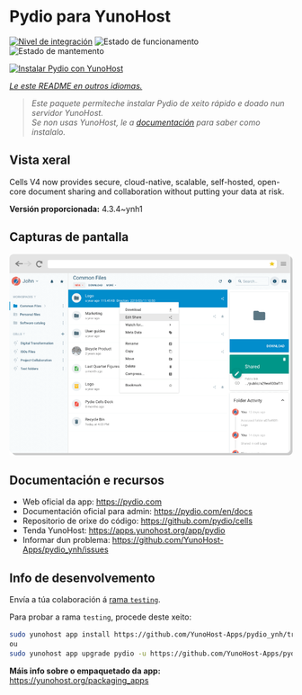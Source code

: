 <!--
NOTA: Este README foi creado automáticamente por <https://github.com/YunoHost/apps/tree/master/tools/readme_generator>
NON debe editarse manualmente.
-->

# Pydio para YunoHost

[![Nivel de integración](https://dash.yunohost.org/integration/pydio.svg)](https://dash.yunohost.org/appci/app/pydio) ![Estado de funcionamento](https://ci-apps.yunohost.org/ci/badges/pydio.status.svg) ![Estado de mantemento](https://ci-apps.yunohost.org/ci/badges/pydio.maintain.svg)

[![Instalar Pydio con YunoHost](https://install-app.yunohost.org/install-with-yunohost.svg)](https://install-app.yunohost.org/?app=pydio)

*[Le este README en outros idiomas.](./ALL_README.md)*

> *Este paquete permíteche instalar Pydio de xeito rápido e doado nun servidor YunoHost.*  
> *Se non usas YunoHost, le a [documentación](https://yunohost.org/install) para saber como instalalo.*

## Vista xeral

Cells V4 now provides secure, cloud-native, scalable, self-hosted, open-core document sharing and collaboration without putting your data at risk.


**Versión proporcionada:** 4.3.4~ynh1

## Capturas de pantalla

![Captura de pantalla de Pydio](./doc/screenshots/screenshot01.png)

## Documentación e recursos

- Web oficial da app: <https://pydio.com>
- Documentación oficial para admin: <https://pydio.com/en/docs>
- Repositorio de orixe do código: <https://github.com/pydio/cells>
- Tenda YunoHost: <https://apps.yunohost.org/app/pydio>
- Informar dun problema: <https://github.com/YunoHost-Apps/pydio_ynh/issues>

## Info de desenvolvemento

Envía a túa colaboración á [rama `testing`](https://github.com/YunoHost-Apps/pydio_ynh/tree/testing).

Para probar a rama `testing`, procede deste xeito:

```bash
sudo yunohost app install https://github.com/YunoHost-Apps/pydio_ynh/tree/testing --debug
ou
sudo yunohost app upgrade pydio -u https://github.com/YunoHost-Apps/pydio_ynh/tree/testing --debug
```

**Máis info sobre o empaquetado da app:** <https://yunohost.org/packaging_apps>
